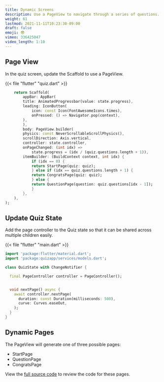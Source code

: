 ```yaml
---
title: Dynamic Screens
description: Use a PageView to navigate through a series of questions.
weight: 61
lastmod: 2021-11-11T10:23:30-09:00
draft: false
emoji: 😎
vimeo: 336425047
video_length: 1:10
---
```


## Page View

In the quiz screen, update the Scaffold to use a PageView. 

{{< file "flutter" "quiz.dart" >}}
```dart
    return Scaffold(
        appBar: AppBar(
        title: AnimatedProgressbar(value: state.progress),
        leading: IconButton(
            icon: const Icon(FontAwesomeIcons.times),
            onPressed: () => Navigator.pop(context),
        ),
        ),
        body: PageView.builder(
        physics: const NeverScrollableScrollPhysics(),
        scrollDirection: Axis.vertical,
        controller: state.controller,
        onPageChanged: (int idx) =>
            state.progress = (idx / (quiz.questions.length + 1)),
        itemBuilder: (BuildContext context, int idx) {
            if (idx == 0) {
            return StartPage(quiz: quiz);
            } else if (idx == quiz.questions.length + 1) {
            return CongratsPage(quiz: quiz);
            } else {
            return QuestionPage(question: quiz.questions[idx - 1]);
            }
        },
    ),
);
```

## Update Quiz State

Add the page controller to the Quiz state so that it can be shared across multiple children easily. 

{{< file "flutter" "main.dart" >}}
```dart
import 'package:flutter/material.dart';
import 'package:quizapp/services/models.dart';

class QuizState with ChangeNotifier {

  final PageController controller = PageController();


  void nextPage() async {
    await controller.nextPage(
      duration: const Duration(milliseconds: 500),
      curve: Curves.easeOut,
    );
  }
}

```

## Dynamic Pages

The PageView will generate one of three possible pages:

- StartPage
- QuestionPage
- CongratsPage

View the [full source code](https://github.com/fireship-io/flutter-firebase-quizapp-course/tree/master/lib) to review the code for these pages. 

